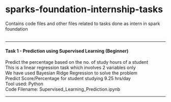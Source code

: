 # sparks-foundation-internship-tasks
Contains code files and other files related to tasks done as intern in spark foundation
<br>
<br><hr>
#### Task 1 - Prediction using Supervised Learning (Beginner)
Predict the percentage based on the no. of study hours of a student<br>
This is a linear regression task which involves 2 variables only
<br> We have used Bayesian Ridge Regression to solve the problem<br>
Predict Score/Percentage for student studying 9.25 hrs/day<br>
Tool used: Python<br>
Code Filename: Supervised_Learning_Prediction.ipynb
<hr>
<br>
